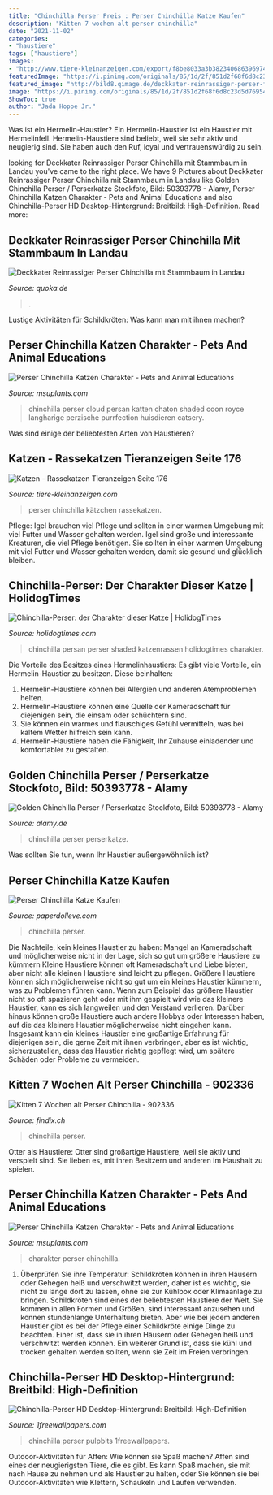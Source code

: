 ```yaml
---
title: "Chinchilla Perser Preis : Perser Chinchilla Katze Kaufen"
description: "Kitten 7 wochen alt perser chinchilla"
date: "2021-11-02"
categories:
- "haustiere"
tags: ["haustiere"]
images:
- "http://www.tiere-kleinanzeigen.com/export/f8be8033a3b382340686396974416.jpg"
featuredImage: "https://i.pinimg.com/originals/85/1d/2f/851d2f68f6d8c23d5d7695475d544e5b.jpg"
featured_image: "http://bild8.qimage.de/deckkater-reinrassiger-perser-foto-bild-90118718.jpg"
image: "https://i.pinimg.com/originals/85/1d/2f/851d2f68f6d8c23d5d7695475d544e5b.jpg"
ShowToc: true
author: "Jada Hoppe Jr."
---
```



Was ist ein Hermelin-Haustier?
Ein Hermelin-Haustier ist ein Haustier mit Hermelinfell. Hermelin-Haustiere sind beliebt, weil sie sehr aktiv und neugierig sind. Sie haben auch den Ruf, loyal und vertrauenswürdig zu sein.

	

		
looking for Deckkater Reinrassiger Perser Chinchilla mit Stammbaum in Landau you've came to the right place. We have 9 Pictures about Deckkater Reinrassiger Perser Chinchilla mit Stammbaum in Landau like Golden Chinchilla Perser / Perserkatze Stockfoto, Bild: 50393778 - Alamy, Perser Chinchilla Katzen Charakter - Pets and Animal Educations and also Chinchilla-Perser HD Desktop-Hintergrund: Breitbild: High-Definition. Read more:
		
    
## Deckkater Reinrassiger Perser Chinchilla Mit Stammbaum In Landau

<img loading=lazy src="http://bild8.qimage.de/deckkater-reinrassiger-perser-foto-bild-90118718.jpg" onerror="this.onerror=null;this.src='https://tse4.mm.bing.net/th?id=OIP.gb7yxy-RtAehGa5RRf_qaQHaE8&amp;pid=15.1';" alt="Deckkater Reinrassiger Perser Chinchilla mit Stammbaum in Landau">

_Source: quoka.de_

>. 

	

Lustige Aktivitäten für Schildkröten: Was kann man mit ihnen machen?

    
## Perser Chinchilla Katzen Charakter - Pets And Animal Educations

<img loading=lazy src="https://i.pinimg.com/originals/85/1d/2f/851d2f68f6d8c23d5d7695475d544e5b.jpg" onerror="this.onerror=null;this.src='https://tse3.mm.bing.net/th?id=OIP.crUUyMe30IlmO2eYAe66uQHaHa&amp;pid=15.1';" alt="Perser Chinchilla Katzen Charakter - Pets and Animal Educations">

_Source: msuplants.com_

>chinchilla perser cloud persan katten chaton shaded coon royce langharige perzische purrfection huisdieren catsery. 

	

Was sind einige der beliebtesten Arten von Haustieren?

    
## Katzen - Rassekatzen Tieranzeigen Seite 176

<img loading=lazy src="http://www.tiere-kleinanzeigen.com/export/f8be8033a3b382340686396974416.jpg" onerror="this.onerror=null;this.src='https://tse1.mm.bing.net/th?id=OIP.gqJBkocyg4rLp8_38u4zpwHaFj&amp;pid=15.1';" alt="Katzen - Rassekatzen Tieranzeigen Seite 176">

_Source: tiere-kleinanzeigen.com_

>perser chinchilla kätzchen rassekatzen. 

	

Pflege: Igel brauchen viel Pflege und sollten in einer warmen Umgebung mit viel Futter und Wasser gehalten werden.
Igel sind große und interessante Kreaturen, die viel Pflege benötigen. Sie sollten in einer warmen Umgebung mit viel Futter und Wasser gehalten werden, damit sie gesund und glücklich bleiben.

    
## Chinchilla-Perser: Der Charakter Dieser Katze | HolidogTimes

<img loading=lazy src="https://www.holidogtimes.com/de/wp-content/uploads/sites/4/2018/03/persan-chinchilla-fi.png?2e4e73&amp;2e4e73" onerror="this.onerror=null;this.src='https://tse4.mm.bing.net/th?id=OIP.x4swn8QMihZ9TlnPpkHiKwHaDw&amp;pid=15.1';" alt="Chinchilla-Perser: der Charakter dieser Katze | HolidogTimes">

_Source: holidogtimes.com_

>chinchilla persan perser shaded katzenrassen holidogtimes charakter. 

	

Die Vorteile des Besitzes eines Hermelinhaustiers:
Es gibt viele Vorteile, ein Hermelin-Haustier zu besitzen. Diese beinhalten:
1. Hermelin-Haustiere können bei Allergien und anderen Atemproblemen helfen.
2. Hermelin-Haustiere können eine Quelle der Kameradschaft für diejenigen sein, die einsam oder schüchtern sind.
3. Sie können ein warmes und flauschiges Gefühl vermitteln, was bei kaltem Wetter hilfreich sein kann.
4. Hermelin-Haustiere haben die Fähigkeit, Ihr Zuhause einladender und komfortabler zu gestalten.

    
## Golden Chinchilla Perser / Perserkatze Stockfoto, Bild: 50393778 - Alamy

<img loading=lazy src="https://c8.alamy.com/compde/cwyhnp/golden-chinchilla-perser-perserkatze-cwyhnp.jpg" onerror="this.onerror=null;this.src='https://tse1.mm.bing.net/th?id=OIP.x5WWKM8_KABH6M2nPJaSrwHaFc&amp;pid=15.1';" alt="Golden Chinchilla Perser / Perserkatze Stockfoto, Bild: 50393778 - Alamy">

_Source: alamy.de_

>chinchilla perser perserkatze. 

	

Was sollten Sie tun, wenn Ihr Haustier außergewöhnlich ist?

    
## Perser Chinchilla Katze Kaufen

<img loading=lazy src="https://c8.alamy.com/compde/x7kkec/chinchilla-perser-katze-erwachsene-mit-grunen-augen-x7kkec.jpg" onerror="this.onerror=null;this.src='https://tse3.mm.bing.net/th?id=OIP.HnpiW6bMQgzYs2VVnakBGQHaF-&amp;pid=15.1';" alt="Perser Chinchilla Katze Kaufen">

_Source: paperdolleve.com_

>chinchilla perser. 

	

Die Nachteile, kein kleines Haustier zu haben: Mangel an Kameradschaft und möglicherweise nicht in der Lage, sich so gut um größere Haustiere zu kümmern
Kleine Haustiere können oft Kameradschaft und Liebe bieten, aber nicht alle kleinen Haustiere sind leicht zu pflegen. Größere Haustiere können sich möglicherweise nicht so gut um ein kleines Haustier kümmern, was zu Problemen führen kann. Wenn zum Beispiel das größere Haustier nicht so oft spazieren geht oder mit ihm gespielt wird wie das kleinere Haustier, kann es sich langweilen und den Verstand verlieren. Darüber hinaus können große Haustiere auch andere Hobbys oder Interessen haben, auf die das kleinere Haustier möglicherweise nicht eingehen kann. Insgesamt kann ein kleines Haustier eine großartige Erfahrung für diejenigen sein, die gerne Zeit mit ihnen verbringen, aber es ist wichtig, sicherzustellen, dass das Haustier richtig gepflegt wird, um spätere Schäden oder Probleme zu vermeiden.

    
## Kitten 7 Wochen Alt Perser Chinchilla - 902336

<img loading=lazy src="http://static.findix.com/data/clpix/picture_L/kitten-7-wochen-alt-perser-chinchilla-902336-4.jpg" onerror="this.onerror=null;this.src='https://tse1.mm.bing.net/th?id=OIP.TaTyfSrVG6vjU-Z77r72TAHaEc&amp;pid=15.1';" alt="Kitten 7 Wochen alt Perser Chinchilla - 902336">

_Source: findix.ch_

>chinchilla perser. 

	

Otter als Haustiere: Otter sind großartige Haustiere, weil sie aktiv und verspielt sind. Sie lieben es, mit ihren Besitzern und anderen im Haushalt zu spielen.

    
## Perser Chinchilla Katzen Charakter - Pets And Animal Educations

<img loading=lazy src="https://i.pinimg.com/originals/6e/5f/cc/6e5fccf03830919ca0bc195f531386c2.jpg" onerror="this.onerror=null;this.src='https://tse3.mm.bing.net/th?id=OIP.RqBzpOM57-lCI06cPTp4QwHaFj&amp;pid=15.1';" alt="Perser Chinchilla Katzen Charakter - Pets and Animal Educations">

_Source: msuplants.com_

>charakter perser chinchilla. 

	

1) Überprüfen Sie ihre Temperatur: Schildkröten können in ihren Häusern oder Gehegen heiß und verschwitzt werden, daher ist es wichtig, sie nicht zu lange dort zu lassen, ohne sie zur Kühlbox oder Klimaanlage zu bringen.
Schildkröten sind eines der beliebtesten Haustiere der Welt. Sie kommen in allen Formen und Größen, sind interessant anzusehen und können stundenlange Unterhaltung bieten. Aber wie bei jedem anderen Haustier gibt es bei der Pflege einer Schildkröte einige Dinge zu beachten. Einer ist, dass sie in ihren Häusern oder Gehegen heiß und verschwitzt werden können. Ein weiterer Grund ist, dass sie kühl und trocken gehalten werden sollten, wenn sie Zeit im Freien verbringen.

    
## Chinchilla-Perser HD Desktop-Hintergrund: Breitbild: High-Definition

<img loading=lazy src="http://data.1freewallpapers.com/download/chinchilla-persian.jpg" onerror="this.onerror=null;this.src='https://tse4.mm.bing.net/th?id=OIP.u5ESvcAqWEE84I7jgnJM8gHaFj&amp;pid=15.1';" alt="Chinchilla-Perser HD Desktop-Hintergrund: Breitbild: High-Definition">

_Source: 1freewallpapers.com_

>chinchilla perser pulpbits 1freewallpapers. 

	

Outdoor-Aktivitäten für Affen: Wie können sie Spaß machen?
Affen sind eines der neugierigsten Tiere, die es gibt. Es kann Spaß machen, sie mit nach Hause zu nehmen und als Haustier zu halten, oder Sie können sie bei Outdoor-Aktivitäten wie Klettern, Schaukeln und Laufen verwenden.

